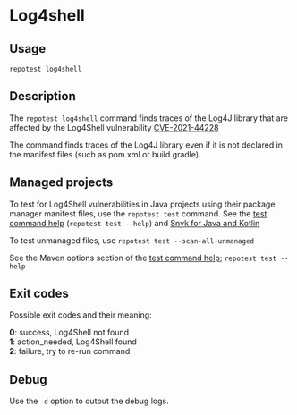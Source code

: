 # Log4shell

## Usage

`repotest log4shell`

## Description

The `repotest log4shell` command finds traces of the Log4J library that are affected by the Log4Shell vulnerability [CVE-2021-44228](https://security.repotest.io/vuln/SNYK-JAVA-ORGAPACHELOGGINGLOG4J-2314720)

The command finds traces of the Log4J library even if it is not declared in the manifest files (such as pom.xml or build.gradle).

## Managed projects

To test for Log4Shell vulnerabilities in Java projects using their package manager manifest files, use the `repotest test` command. See the [test command help](test.md) (`repotest test --help`) and [Snyk for Java and Kotlin](https://docs.repotest.io/products/repotest-open-source/language-and-package-manager-support/repotest-for-java-gradle-maven)

To test unmanaged files, use `repotest test --scan-all-unmanaged`

See the Maven options section of the [test command help](test.md); `repotest test --help`

## Exit codes

Possible exit codes and their meaning:

**0**: success, Log4Shell not found\
**1**: action_needed, Log4Shell found\
**2**: failure, try to re-run command

## Debug

Use the `-d` option to output the debug logs.

